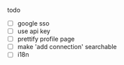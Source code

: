 todo

- [ ] google sso
- [ ] use api key
- [ ] prettify profile page
- [ ] make 'add connection' searchable
- [ ] i18n
